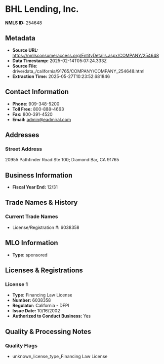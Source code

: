 # BHL Lending, Inc.

**NMLS ID:** 254648

## Metadata
- **Source URL:** https://nmlsconsumeraccess.org/EntityDetails.aspx/COMPANY/254648
- **Data Timestamp:** 2025-02-14T05:07:24.333Z
- **Source File:** drive/data_/california/91765/COMPANY/COMPANY_254648.html
- **Extraction Time:** 2025-05-27T10:23:52.681846

## Contact Information
- **Phone:** 909-348-5200
- **Toll Free:** 800-888-4663
- **Fax:** 800-391-4520
- **Email:** admin@eadmiral.com

## Addresses
### Street Address
20955 Pathfinder Road Ste 100; Diamond Bar, CA 91765

## Business Information
- **Fiscal Year End:** 12/31

## Trade Names & History
### Current Trade Names
- License/Registration #: 6038358

## MLO Information
- **Type:** sponsored

## Licenses & Registrations

### License 1
- **Type:** Financing Law License
- **Number:** 6038358
- **Regulator:** California - DFPI
- **Issue Date:** 10/16/2002
- **Authorized to Conduct Business:** Yes

## Quality & Processing Notes
### Quality Flags
- unknown_license_type_Financing Law License
